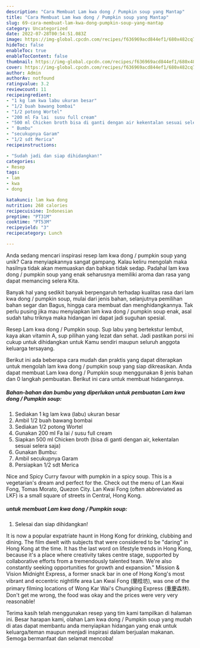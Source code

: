 ```yaml
---
description: "Cara Membuat Lam kwa dong / Pumpkin soup yang Mantap"
title: "Cara Membuat Lam kwa dong / Pumpkin soup yang Mantap"
slug: 69-cara-membuat-lam-kwa-dong-pumpkin-soup-yang-mantap
category: Uncategorized
date: 2022-07-28T00:54:51.083Z
image: https://img-global.cpcdn.com/recipes/f636969acd844ef1/680x482cq70/lam-kwa-dong-pumpkin-soup-foto-resep-utama.jpg
hideToc: false
enableToc: true
enableTocContent: false
thumbnail: https://img-global.cpcdn.com/recipes/f636969acd844ef1/680x482cq70/lam-kwa-dong-pumpkin-soup-foto-resep-utama.jpg
cover: https://img-global.cpcdn.com/recipes/f636969acd844ef1/680x482cq70/lam-kwa-dong-pumpkin-soup-foto-resep-utama.jpg
author: Admin
authorAv: notfound
ratingvalue: 3.2
reviewcount: 11
recipeingredient:
- "1 kg lam kwa labu ukuran besar"
- "1/2 buah bawang bombai"
- "1/2 potong Wortel"
- "200 ml Fa lai  susu full cream"
- "500 ml Chicken broth bisa di ganti dengan air kekentalan sesuai selera saja"
- " Bumbu"
- "secukupnya Garam"
- "1/2 sdt Merica"
recipeinstructions:

- "Sudah jadi dan siap dihidangkan!"
categories:
- Resep
tags:
- lam
- kwa
- dong

katakunci: lam kwa dong 
nutrition: 268 calories
recipecuisine: Indonesian
preptime: "PT31M"
cooktime: "PT53M"
recipeyield: "3"
recipecategory: Lunch

---
```





Anda sedang mencari inspirasi resep lam kwa dong / pumpkin soup yang unik? Cara menyiapkannya sangat gampang. Kalau keliru mengolah maka hasilnya tidak akan memuaskan dan bahkan tidak sedap. Padahal lam kwa dong / pumpkin soup yang enak seharusnya memiliki aroma dan rasa yang dapat memancing selera Kita.





Banyak hal yang sedikit banyak berpengaruh terhadap kualitas rasa dari lam kwa dong / pumpkin soup, mulai dari jenis bahan, selanjutnya pemilihan bahan segar dan Bagus, hingga cara membuat dan menghidangkannya. Tak perlu pusing jika mau menyiapkan lam kwa dong / pumpkin soup enak,      asal sudah tahu triknya maka hidangan ini dapat jadi suguhan spesial.














Resep Lam kwa dong / Pumpkin soup. Sup labu yang bertekstur lembut, kaya akan vitamin A, sup pilihan yang lezat dan sehat. Jadi pastikan porsi ini cukup untuk dihidangkan untuk Kamu sendiri maupun seluruh anggota keluarga tersayang.






Berikut ini ada beberapa cara mudah dan praktis yang dapat diterapkan untuk mengolah lam kwa dong / pumpkin soup yang siap dikreasikan. Anda dapat membuat Lam kwa dong / Pumpkin soup menggunakan 8 jenis bahan dan 0 langkah pembuatan. Berikut ini cara untuk membuat hidangannya.

<!--inarticleads1-->

##### Bahan-bahan dan bumbu yang diperlukan untuk pembuatan Lam kwa dong / Pumpkin soup:

1. Sediakan 1 kg lam kwa (labu) ukuran besar
1. Ambil 1/2 buah bawang bombai
1. Sediakan 1/2 potong Wortel
1. Gunakan 200 ml Fa lai / susu full cream
1. Siapkan 500 ml Chicken broth (bisa di ganti dengan air, kekentalan sesuai selera saja)
1. Gunakan  Bumbu:
1. Ambil secukupnya Garam
1. Persiapkan 1/2 sdt Merica


Nice and Spicy Curry favour with pumpkin in a spicy soup. This is a vegetarian&#39;s dream and perfect for the. Check out the menu of Lan Kwai Fong, Tomas Morato, Quezon City. Lan Kwai Fong (often abbreviated as LKF) is a small square of streets in Central, Hong Kong. 

<!--inarticleads2-->

#####  untuk membuat Lam kwa dong / Pumpkin soup:


1. Selesai dan siap dihidangkan!

It is now a popular expatriate haunt in Hong Kong for drinking, clubbing and dining. The film dwelt with subjects that were considered to be &#34;daring&#34; in Hong Kong at the time. It has the last word on lifestyle trends in Hong Kong, because it&#39;s a place where creativity takes centre stage, supported by collaborative efforts from a tremendously talented team. We&#39;re also constantly seeking opportunities for growth and expansion.&#34; Mission &amp; Vision Midnight Express, a former snack bar in one of Hong Kong&#39;s most vibrant and eccentric nightlife area Lan Kwai Fong (蘭桂坊), was one of the primary filming locations of Wong Kar Wai&#39;s Chungking Express (重慶森林). Don&#39;t get me wrong, the food was okay and the prices were very very reasonable! 

Terima kasih telah menggunakan resep yang tim kami tampilkan di halaman ini. Besar harapan kami, olahan Lam kwa dong / Pumpkin soup yang mudah di atas dapat membantu anda menyiapkan hidangan yang enak untuk keluarga/teman maupun menjadi inspirasi dalam berjualan makanan. Semoga bermanfaat dan selamat mencoba!
